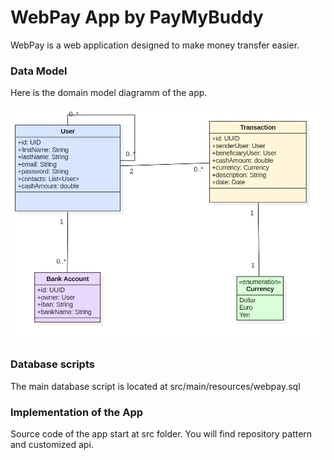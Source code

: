 # WebPay App by PayMyBuddy

WebPay is a web application designed to make money transfer easier.


### Data Model

Here is the domain model diagramm of the app.

![data model schema](diagramClass.jpg)


### Database scripts

The main database script is located at src/main/resources/webpay.sql


### Implementation of the App

Source code of the app start at src folder. 
You will find repository pattern and customized api.






